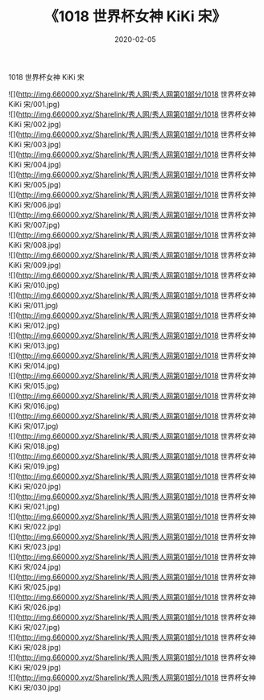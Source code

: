 ﻿---
layout: post
title:  《1018 世界杯女神 KiKi 宋》
date:   2020-02-05
img: http://img.660000.xyz/Sharelink/秀人网/秀人网第01部分/1018 世界杯女神 KiKi 宋/000.jpg
categories: [美女, 清纯, 唯美]
---

1018 世界杯女神 KiKi 宋

  ![](http://img.660000.xyz/Sharelink/秀人网/秀人网第01部分/1018 世界杯女神 KiKi 宋/001.jpg) <br> ![](http://img.660000.xyz/Sharelink/秀人网/秀人网第01部分/1018 世界杯女神 KiKi 宋/002.jpg) <br> ![](http://img.660000.xyz/Sharelink/秀人网/秀人网第01部分/1018 世界杯女神 KiKi 宋/003.jpg) <br> ![](http://img.660000.xyz/Sharelink/秀人网/秀人网第01部分/1018 世界杯女神 KiKi 宋/004.jpg) <br> ![](http://img.660000.xyz/Sharelink/秀人网/秀人网第01部分/1018 世界杯女神 KiKi 宋/005.jpg) <br> ![](http://img.660000.xyz/Sharelink/秀人网/秀人网第01部分/1018 世界杯女神 KiKi 宋/006.jpg) <br> ![](http://img.660000.xyz/Sharelink/秀人网/秀人网第01部分/1018 世界杯女神 KiKi 宋/007.jpg) <br> ![](http://img.660000.xyz/Sharelink/秀人网/秀人网第01部分/1018 世界杯女神 KiKi 宋/008.jpg) <br> ![](http://img.660000.xyz/Sharelink/秀人网/秀人网第01部分/1018 世界杯女神 KiKi 宋/009.jpg) <br> ![](http://img.660000.xyz/Sharelink/秀人网/秀人网第01部分/1018 世界杯女神 KiKi 宋/010.jpg) <br> ![](http://img.660000.xyz/Sharelink/秀人网/秀人网第01部分/1018 世界杯女神 KiKi 宋/011.jpg) <br> ![](http://img.660000.xyz/Sharelink/秀人网/秀人网第01部分/1018 世界杯女神 KiKi 宋/012.jpg) <br> ![](http://img.660000.xyz/Sharelink/秀人网/秀人网第01部分/1018 世界杯女神 KiKi 宋/013.jpg) <br> ![](http://img.660000.xyz/Sharelink/秀人网/秀人网第01部分/1018 世界杯女神 KiKi 宋/014.jpg) <br> ![](http://img.660000.xyz/Sharelink/秀人网/秀人网第01部分/1018 世界杯女神 KiKi 宋/015.jpg) <br> ![](http://img.660000.xyz/Sharelink/秀人网/秀人网第01部分/1018 世界杯女神 KiKi 宋/016.jpg) <br> ![](http://img.660000.xyz/Sharelink/秀人网/秀人网第01部分/1018 世界杯女神 KiKi 宋/017.jpg) <br> ![](http://img.660000.xyz/Sharelink/秀人网/秀人网第01部分/1018 世界杯女神 KiKi 宋/018.jpg) <br> ![](http://img.660000.xyz/Sharelink/秀人网/秀人网第01部分/1018 世界杯女神 KiKi 宋/019.jpg) <br> ![](http://img.660000.xyz/Sharelink/秀人网/秀人网第01部分/1018 世界杯女神 KiKi 宋/020.jpg) <br> ![](http://img.660000.xyz/Sharelink/秀人网/秀人网第01部分/1018 世界杯女神 KiKi 宋/021.jpg) <br> ![](http://img.660000.xyz/Sharelink/秀人网/秀人网第01部分/1018 世界杯女神 KiKi 宋/022.jpg) <br> ![](http://img.660000.xyz/Sharelink/秀人网/秀人网第01部分/1018 世界杯女神 KiKi 宋/023.jpg) <br> ![](http://img.660000.xyz/Sharelink/秀人网/秀人网第01部分/1018 世界杯女神 KiKi 宋/024.jpg) <br> ![](http://img.660000.xyz/Sharelink/秀人网/秀人网第01部分/1018 世界杯女神 KiKi 宋/025.jpg) <br> ![](http://img.660000.xyz/Sharelink/秀人网/秀人网第01部分/1018 世界杯女神 KiKi 宋/026.jpg) <br> ![](http://img.660000.xyz/Sharelink/秀人网/秀人网第01部分/1018 世界杯女神 KiKi 宋/027.jpg) <br> ![](http://img.660000.xyz/Sharelink/秀人网/秀人网第01部分/1018 世界杯女神 KiKi 宋/028.jpg) <br> ![](http://img.660000.xyz/Sharelink/秀人网/秀人网第01部分/1018 世界杯女神 KiKi 宋/029.jpg) <br> ![](http://img.660000.xyz/Sharelink/秀人网/秀人网第01部分/1018 世界杯女神 KiKi 宋/030.jpg) <br>